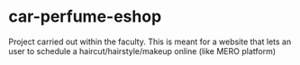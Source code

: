 # car-perfume-eshop
Project carried out within the faculty. This is meant for a website that lets an user to schedule a haircut/hairstyle/makeup online (like MERO platform)
